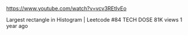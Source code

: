 https://www.youtube.com/watch?v=vcv3REtIvEo


Largest rectangle in Histogram | Leetcode #84
TECH DOSE
81K views
1 year ago